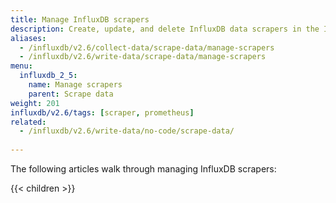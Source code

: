 ```yaml
---
title: Manage InfluxDB scrapers
description: Create, update, and delete InfluxDB data scrapers in the InfluxDB user interface.
aliases:
  - /influxdb/v2.6/collect-data/scrape-data/manage-scrapers
  - /influxdb/v2.6/write-data/scrape-data/manage-scrapers
menu:
  influxdb_2_5:
    name: Manage scrapers
    parent: Scrape data
weight: 201
influxdb/v2.6/tags: [scraper, prometheus]
related:
  - /influxdb/v2.6/write-data/no-code/scrape-data/
  
---
```


The following articles walk through managing InfluxDB scrapers:

{{< children >}}
